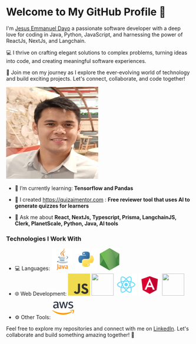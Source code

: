 # Welcome to My GitHub Profile 👋

I'm [Jesus Emmanuel Dayo](https://www.jeddayo.com) a passionate software developer with a deep love for coding in Java, Python, JavaScript, and harnessing the power of ReactJs, NextJs, and Langchain.

💻 I thrive on crafting elegant solutions to complex problems, turning ideas into code, and creating meaningful software experiences.

🚀 Join me on my journey as I explore the ever-evolving world of technology and build exciting projects. Let's connect, collaborate, and code together!

<picture>
 <source media="(prefers-color-scheme: dark)" srcset="profile.jpg">
 <source media="(prefers-color-scheme: light)" srcset="profile.jpg">
 <img alt="profile image" src="profile.jpg" width="250px" height="250px">
</picture>

- 🌱 I’m currently learning: **Tensorflow and Pandas**

- 🎥 I created https://quizaimentor.com : **Free reviewer tool that uses AI to generate quizzes for learners**

- 💬 Ask me about **React, NextJs, Typescript, Prisma, LangchainJS, Clerk, PlanetScale, Python, Java, AI tools**

### Technologies I Work With

- 💻 Languages:
<code><img height="60" width="60" src="https://raw.githubusercontent.com/github/explore/80688e429a7d4ef2fca1e82350fe8e3517d3494d/topics/java/java.png"></code>
<code><img height="60" width="60"  src="https://raw.githubusercontent.com/github/explore/80688e429a7d4ef2fca1e82350fe8e3517d3494d/topics/python/python.png"></code>
<code><img height="60" width="60"  src="https://raw.githubusercontent.com/github/explore/80688e429a7d4ef2fca1e82350fe8e3517d3494d/topics/nodejs/nodejs.png"></code>
- 🌐 Web Development:
<code><img height="60" width="60"  src="https://raw.githubusercontent.com/github/explore/80688e429a7d4ef2fca1e82350fe8e3517d3494d/topics/javascript/javascript.png"></code>
<code><img height="60" width="60"  src="https://raster.shields.io/badge/next.js-000000.png"></code>
<code><img height="60" width="60"  src="https://raw.githubusercontent.com/github/explore/80688e429a7d4ef2fca1e82350fe8e3517d3494d/topics/react/react.png"></code>
<code><img height="60" width="60"  src="https://raw.githubusercontent.com/github/explore/80688e429a7d4ef2fca1e82350fe8e3517d3494d/topics/angular/angular.png"></code>
<code><img height="60" width="60"  src="https://www.vectorlogo.zone/logos/figma/figma-icon.svg"></code>
- ⚙️ Other Tools:
<code><img height="60" width="60"  src="https://raw.githubusercontent.com/devicons/devicon/master/icons/amazonwebservices/amazonwebservices-original-wordmark.svg"></code>

Feel free to explore my repositories and connect with me on [LinkedIn](www.linkedin.com/in/jesus-emmanuel-dayo-6435a913). Let's collaborate and build something amazing together! 🤝
